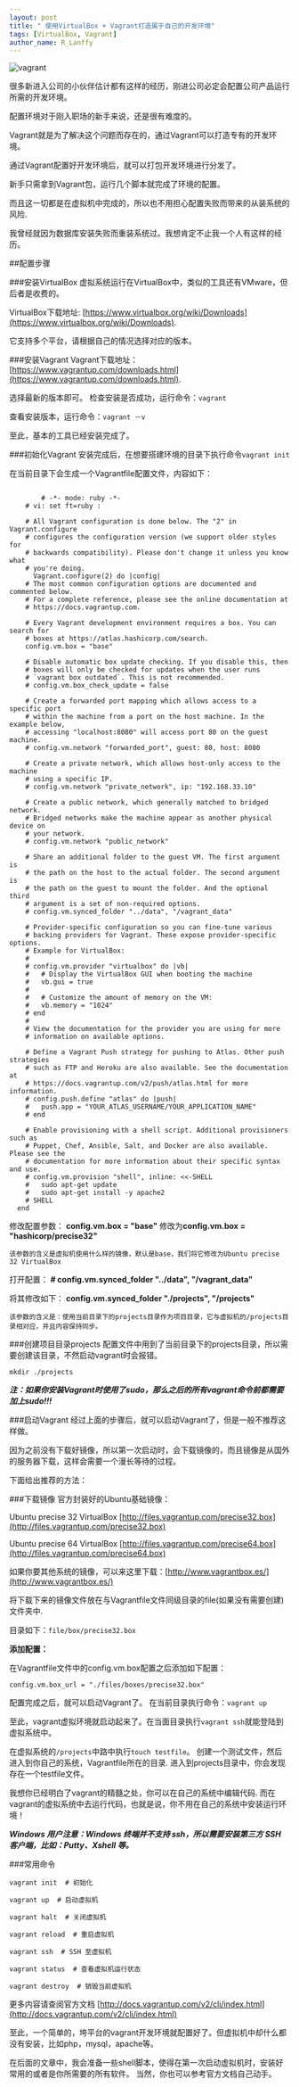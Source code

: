 ```yaml
---
layout: post
title: " 使用VirtualBox + Vagrant打造属于自己的开发环境"
tags: [VirtualBox, Vagrant]
author_name: R_Lanffy
---
```


![vagrant](http://sfault-image.b0.upaiyun.com/c1/eb/c1eb8c927b0b255d6de2532ae2564877)

很多新进入公司的小伙伴估计都有这样的经历，刚进公司必定会配置公司产品运行所需的开发环境。

配置环境对于刚入职场的新手来说，还是很有难度的。

Vagrant就是为了解决这个问题而存在的，通过Vagrant可以打造专有的开发环境。

通过Vagrant配置好开发环境后，就可以打包开发环境进行分发了。

新手只需拿到Vagrant包，运行几个脚本就完成了环境的配置。

而且这一切都是在虚拟机中完成的，所以也不用担心配置失败而带来的从装系统的风险.

我曾经就因为数据库安装失败而重装系统过。我想肯定不止我一个人有这样的经历。

##配置步骤

###安装VirtualBox
虚拟系统运行在VirtualBox中，类似的工具还有VMware，但后者是收费的。

VirtualBox下载地址: [https://www.virtualbox.org/wiki/Downloads](https://www.virtualbox.org/wiki/Downloads).

它支持多个平台，请根据自己的情况选择对应的版本。

###安装Vagrant
Vagrant下载地址：[https://www.vagrantup.com/downloads.html](https://www.vagrantup.com/downloads.html).

选择最新的版本即可。
检查安装是否成功，运行命令：```vagrant```

查看安装版本，运行命令：```vagrant －v```

至此，基本的工具已经安装完成了。

###初始化Vagrant
安装完成后，在想要搭建环境的目录下执行命令```vagrant init```

在当前目录下会生成一个Vagrantfile配置文件，内容如下：


```
    
        # -*- mode: ruby -*-
    # vi: set ft=ruby :
    
    # All Vagrant configuration is done below. The "2" in Vagrant.configure
    # configures the configuration version (we support older styles for
    # backwards compatibility). Please don't change it unless you know what
    # you're doing.
      Vagrant.configure(2) do |config|
    # The most common configuration options are documented and commented below.
    # For a complete reference, please see the online documentation at
    # https://docs.vagrantup.com.
  
    # Every Vagrant development environment requires a box. You can search for
    # boxes at https://atlas.hashicorp.com/search.
    config.vm.box = "base"
  
    # Disable automatic box update checking. If you disable this, then
    # boxes will only be checked for updates when the user runs
    # `vagrant box outdated`. This is not recommended.
    # config.vm.box_check_update = false
  
    # Create a forwarded port mapping which allows access to a specific port
    # within the machine from a port on the host machine. In the example below,
    # accessing "localhost:8080" will access port 80 on the guest machine.
    # config.vm.network "forwarded_port", guest: 80, host: 8080
  
    # Create a private network, which allows host-only access to the machine
    # using a specific IP.
    # config.vm.network "private_network", ip: "192.168.33.10"
  
    # Create a public network, which generally matched to bridged network.
    # Bridged networks make the machine appear as another physical device on
    # your network.
    # config.vm.network "public_network"
  
    # Share an additional folder to the guest VM. The first argument is
    # the path on the host to the actual folder. The second argument is
    # the path on the guest to mount the folder. And the optional third
    # argument is a set of non-required options.
    # config.vm.synced_folder "../data", "/vagrant_data"
  
    # Provider-specific configuration so you can fine-tune various
    # backing providers for Vagrant. These expose provider-specific options.
    # Example for VirtualBox:
    #
    # config.vm.provider "virtualbox" do |vb|
    #   # Display the VirtualBox GUI when booting the machine
    #   vb.gui = true
    #
    #   # Customize the amount of memory on the VM:
    #   vb.memory = "1024"
    # end
    #
    # View the documentation for the provider you are using for more
    # information on available options.
  
    # Define a Vagrant Push strategy for pushing to Atlas. Other push strategies
    # such as FTP and Heroku are also available. See the documentation at
    # https://docs.vagrantup.com/v2/push/atlas.html for more information.
    # config.push.define "atlas" do |push|
    #   push.app = "YOUR_ATLAS_USERNAME/YOUR_APPLICATION_NAME"
    # end
  
    # Enable provisioning with a shell script. Additional provisioners such as
    # Puppet, Chef, Ansible, Salt, and Docker are also available. Please see the
    # documentation for more information about their specific syntax and use.
    # config.vm.provision "shell", inline: <<-SHELL
    #   sudo apt-get update
    #   sudo apt-get install -y apache2
    # SHELL
  end
```

修改配置参数：
**config.vm.box = "base"** 修改为**config.vm.box = "hashicorp/precise32"**

    该参数的含义是虚拟机使用什么样的镜像，默认是base，我们将它修改为Ubuntu precise 32 VirtualBox
    
打开配置：
**# config.vm.synced_folder "../data", "/vagrant_data"** 

将其修改如下：
**config.vm.synced_folder "./projects", "/projects"**

    该参数的含义是：使用当前目录下的projects目录作为项目目录，它与虚拟机的/projects目录相对应，并且内容保持同步。
    
###创建项目目录projects
配置文件中用到了当前目录下的projects目录，所以需要创建该目录，不然启动vagrant时会报错。

```mkdir ./projects```

***注：如果你安装Vagrant时使用了sudo，那么之后的所有vagrant命令前都需要加上sudo!!!***

###启动Vagrant
经过上面的步骤后，就可以启动Vagrant了，但是一般不推荐这样做。


因为之前没有下载好镜像，所以第一次启动时，会下载镜像的，而且镜像是从国外的服务器下载，这样会需要一个漫长等待的过程。

下面给出推荐的方法：

###下载镜像
官方封装好的Ubuntu基础镜像：

Ubuntu precise 32 VirtualBox [http://files.vagrantup.com/precise32.box](http://files.vagrantup.com/precise32.box)

Ubuntu precise 64 VirtualBox [http://files.vagrantup.com/precise64.box](http://files.vagrantup.com/precise64.box)

如果你要其他系统的镜像，可以来这里下载：[http://www.vagrantbox.es/](http://www.vagrantbox.es/)

将下载下来的镜像文件放在与Vagrantfile文件同级目录的file(如果没有需要创建)文件夹中.

目录如下：```file/box/precise32.box```

**添加配置：**

在Vagrantfile文件中的config.vm.box配置之后添加如下配置：

```config.vm.box_url = "./files/boxes/precise32.box"```

配置完成之后，就可以启动Vagrant了。
在当前目录执行命令：```vagrant up```

至此，vagrant虚拟环境就启动起来了。在当面目录执行```vagrant ssh```就能登陆到虚拟系统中。

在虚拟系统的```/projects```中路中执行```touch testfile```。
创建一个测试文件，然后进入到你自己的系统，Vagrantfile所在的目录.
进入到projects目录中，你会发现存在一个testfile文件。

我想你已经明白了vagrant的精髓之处，你可以在自己的系统中编辑代码.
而在vagrant的虚拟系统中去运行代码，也就是说，你不用在自己的系统中安装运行环境！

***Windows 用户注意：Windows 终端并不支持 ssh，所以需要安装第三方 SSH 客户端，比如：Putty、Xshell 等。***

###常用命令
```
vagrant init  # 初始化

vagrant up  # 启动虚拟机

vagrant halt  # 关闭虚拟机

vagrant reload  # 重启虚拟机

vagrant ssh  # SSH 至虚拟机

vagrant status  # 查看虚拟机运行状态

vagrant destroy  # 销毁当前虚拟机
```

更多内容请查阅官方文档 [http://docs.vagrantup.com/v2/cli/index.html](http://docs.vagrantup.com/v2/cli/index.html)


至此，一个简单的，垮平台的vagrant开发环境就配置好了。但虚拟机中却什么都没有安装，比如php，mysql，apache等。

在后面的文章中，我会准备一些shell脚本，使得在第一次启动虚拟机时，安装好常用的或者是你所需要的所有软件。
当然，你也可以参考官方文档自己动手。

